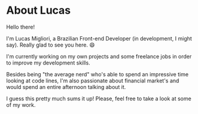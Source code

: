 # About Lucas

Hello there!

I'm Lucas Migliori, a Brazilian Front-end Developer (in development, I might say). Really glad to see you here. 😄

I'm currently working on my own projects and some freelance jobs in order to improve my development skills.

Besides being "the average nerd" who's able to spend an impressive time looking at code lines, I'm also passionate about financial market's and would spend an entire afternoon talking about it.

I guess this pretty much sums it up! Please, feel free to take a look at some of my work.
